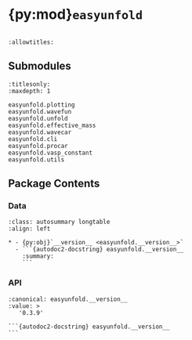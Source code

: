 # {py:mod}`easyunfold`

```{py:module} easyunfold
```

```{autodoc2-docstring} easyunfold
:allowtitles:
```

## Submodules

```{toctree}
:titlesonly:
:maxdepth: 1

easyunfold.plotting
easyunfold.wavefun
easyunfold.unfold
easyunfold.effective_mass
easyunfold.wavecar
easyunfold.cli
easyunfold.procar
easyunfold.vasp_constant
easyunfold.utils
```

## Package Contents

### Data

````{list-table}
:class: autosummary longtable
:align: left

* - {py:obj}`__version__ <easyunfold.__version__>`
  - ```{autodoc2-docstring} easyunfold.__version__
    :summary:
    ```
````

### API

````{py:data} __version__
:canonical: easyunfold.__version__
:value: >
   '0.3.9'

```{autodoc2-docstring} easyunfold.__version__
```

````
